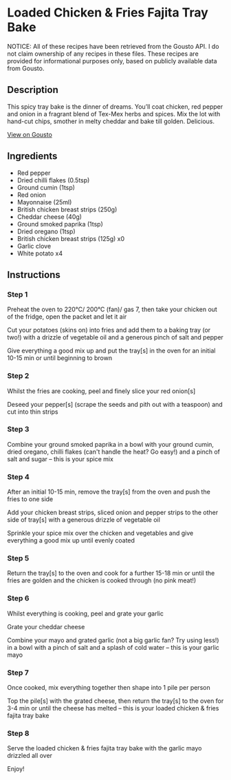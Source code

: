 # Loaded Chicken & Fries Fajita Tray Bake

NOTICE: All of these recipes have been retrieved from the Gousto API. I do not claim ownership of any recipes in these files. These recipes are provided for informational purposes only, based on publicly available data from Gousto.

## Description

This spicy tray bake is the dinner of dreams. You’ll coat chicken, red pepper and onion in a fragrant blend of Tex-Mex herbs and spices. Mix the lot with hand-cut chips, smother in melty cheddar and bake till golden. Delicious. 

[View on Gousto](https://www.gousto.co.uk/recipes/cookbook/loaded-chicken-fries-fajita-tray-bake)

## Ingredients

- Red pepper
- Dried chilli flakes (0.5tsp)
- Ground cumin (1tsp)
- Red onion
- Mayonnaise (25ml)
- British chicken breast strips (250g)
- Cheddar cheese (40g)
- Ground smoked paprika (1tsp)
- Dried oregano (1tsp)
- British chicken breast strips (125g) x0
- Garlic clove
- White potato x4

## Instructions


### Step 1

Preheat the oven to 220°C/ 200°C (fan)/ gas 7, then take your chicken out of the fridge, open the packet and let it air

Cut your potatoes (skins on) into fries and add them to a baking tray (or two!) with a drizzle of vegetable oil and a generous pinch of salt and pepper

Give everything a good mix up and put the tray[s] in the oven for an initial 10-15 min or until beginning to brown


### Step 2

Whilst the fries are cooking, peel and finely slice your red onion[s]

Deseed your pepper[s] (scrape the seeds and pith out with a teaspoon) and cut into thin strips


### Step 3

Combine your ground smoked paprika in a bowl with your ground cumin, dried oregano, chilli flakes (can't handle the heat? Go easy!) and a pinch of salt and sugar – this is your spice mix


### Step 4

After an initial 10-15 min, remove the tray[s] from the oven and push the fries to one side

Add your chicken breast strips, sliced onion and pepper strips to the other side of tray[s] with a generous drizzle of vegetable oil

Sprinkle your spice mix over the chicken and vegetables and give everything a good mix up until evenly coated


### Step 5

Return the tray[s] to the oven and cook for a further 15-18 min or until the fries are golden and the chicken is cooked through (no pink meat!)


### Step 6

Whilst everything is cooking, peel and grate your garlic

Grate your cheddar cheese

Combine your mayo and grated garlic (not a big garlic fan? Try using less!) in a bowl with a pinch of salt and a splash of cold water – this is your garlic mayo


### Step 7

Once cooked, mix everything together then shape into 1 pile per person

Top the pile[s] with the grated cheese, then return the tray[s] to the oven for 3-4 min or until the cheese has melted – this is your loaded chicken & fries fajita tray bake

### Step 8

Serve the loaded chicken & fries fajita tray bake with the garlic mayo drizzled all over

Enjoy!

